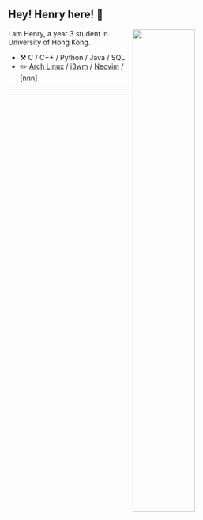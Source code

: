 

## Hey! Henry here! :wave:

[<img align="right" width="50%" src="https://github-readme-stats.vercel.app/api?username=Henryyy-Hung&theme=tokyonight">](https://github-readme-stats.vercel.app/api?username=Henryyy-Hung&theme=tokyonight)

I am Henry, a year 3 student in University of Hong Kong.

-   :hammer_and_pick: C / C++ / Python / Java / SQL
-   :pencil2: [Arch Linux](https://wiki.archlinux.org/title/Arch_Linux) / [i3wm](https://i3wm.org/) / [Neovim](https://neovim.io/) / [nnn]
---


<!--
![](https://github-readme-stats.vercel.app/api?username=Henryyy-Hung&theme=tokyonight)

**Henryyy-Hung/Henryyy-Hung** is a ✨ _special_ ✨ repository because its `README.md` (this file) appears on your GitHub profile.

Here are some ideas to get you started:

- 🔭 I’m currently working on ...
- 🌱 I’m currently learning ...
- 👯 I’m looking to collaborate on ...
- 🤔 I’m looking for help with ...
- 💬 Ask me about ...
- 📫 How to reach me: ...
- 😄 Pronouns: ...
- ⚡ Fun fact: ...
-->
